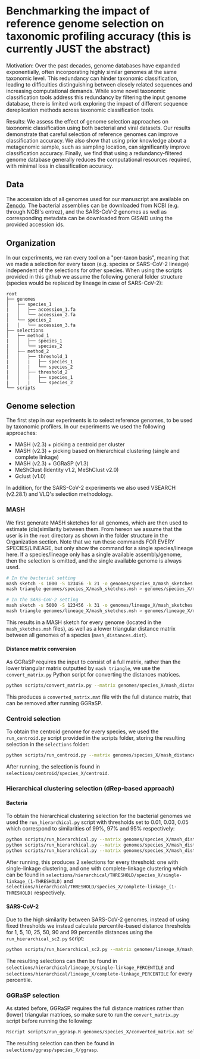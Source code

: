 # Benchmarking the impact of reference genome selection on taxonomic profiling accuracy (this is currently JUST the abstract)
Motivation: Over the past decades, genome databases have expanded exponentially, often incorporating
highly similar genomes at the same taxonomic level. This redundancy can hinder taxonomic classification,
leading to difficulties distinguishing between closely related sequences and increasing computational
demands. While some novel taxonomic classification tools address this redundancy by filtering the input
genome database, there is limited work exploring the impact of different sequence dereplication methods
across taxonomic classification tools.

Results: We assess the effect of genome selection approaches on taxonomic classification using both bacterial
and viral datasets. Our results demonstrate that careful selection of reference genomes can improve classification
accuracy. We also show that using prior knowledge about a metagenomic sample, such as sampling
location, can significantly improve classification accuracy. Finally, we find that using a redundancy-filtered
genome database generally reduces the computational resources required, with minimal loss in classification
accuracy.

## Data
The accession ids of all genomes used for our manuscript are available on [Zenodo](https://doi.org/10.5281/zenodo.14727633). The bacterial assemblies can be downloaded from NCBI (e.g. through NCBI's entrez), and the SARS-CoV-2 genomes as well as corresponding metadata can be downloaded from GISAID using the provided accession ids.

## Organization
In our experiments, we ran every tool on a "per-taxon basis", meaning that we made a selection for every taxon (e.g. species or SARS-CoV-2 lineage) independent of the selections for other species. When using the scripts provided in this github we assume the following general folder structure (species would be replaced by lineage in case of SARS-CoV-2):

```
root
├── genomes
│   ├── species_1
|   │   ├── accession_1.fa
|   │   └── accession_2.fa
│   └── species_2
|   │   └── accession_3.fa
├── selections
│   ├── method_1
|   │   ├── species_1
|   │   └── species_2
│   ├── method_2
|   │   ├── threshold_1
|   │   |   ├── species_1
|   │   |   └── species_2
|   │   ├── threshold_2
|   │   |   ├── species_1
|   │   |   └── species_2
└── scripts
```

## Genome selection
The first step in our experiments is to select reference genomes, to be used by taxonomic profilers. In our experiments we used the following approaches:
- MASH (v2.3) + picking a centroid per cluster
- MASH (v2.3) + picking based on hierarchical clustering (single and complete linkage)
- MASH (v2.3) + GGRaSP (v1.3)
- MeShClust (Identity v1.2, MeShClust v2.0)
- Gclust (v1.0)

In addition, for the SARS-CoV-2 experiments we also used VSEARCH (v2.28.1) and VLQ's selection methodology.

### MASH
We first generate MASH sketches for all genomes, which are then used to estimate (dis)similarity between them. From hereon we assume that the user is in the `root` directory as shown in the folder structure in the Organization section. Note that we run these commands FOR EVERY SPECIES/LINEAGE, but only show the command for a single species/lineage here. If a species/lineage only has a single available assembly/genome, then the selection is omitted, and the single available genome is always used.
```bash
# In the bacterial setting
mash sketch -s 1000 -S 123456 -k 21 -o genomes/species_X/mash_sketches.msh genomes/species_X/*.fa
mash triangle genomes/species_X/mash_sketches.msh > genomes/species_X/mash_distances.dist

# In the SARS-CoV-2 setting
mash sketch -s 5000 -S 123456 -k 31 -o genomes/lineage_X/mash_sketches.msh genomes/lineage_X/*.fa
mash triangle genomes/lineage_X/mash_sketches.msh > genomes/lineage_X/mash_distances.dist
```
This results in a MASH sketch for every genome (located in the `mash_sketches.msh` files), as well as a lower triangular distance matrix between all genomes of a species (`mash_distances.dist`).

#### Distance matrix conversion
As GGRaSP requires the input to consist of a full matrix, rather than the lower triangular matrix outputted by `mash triangle`, we use the `convert_matrix.py` Python script for converting the distances matrices.
```bash
python scripts/convert_matrix.py --matrix genomes/species_X/mash_distances.dist --output genomes/species_X
```
This produces a `converted_matrix.mat` file with the full distance matrix, that can be removed after running GGRaSP.

### Centroid selection
To obtain the centroid genome for every species, we used the `run_centroid.py` script provided in the scripts folder, storing the resulting selection in the `selections` folder:
```bash
python scripts/run_centroid.py --matrix genomes/species_X/mash_distances.dist --output selections/centroid/species_X
```
After running, the selection is found in `selections/centroid/species_X/centroid`.

### Hierarchical clustering selection (dRep-based approach)
#### Bacteria
To obtain the hierarchical clustering selection for the bacterial genomes we used the `run_hierarchical.py` script with thresholds set to 0.01, 0.03, 0.05 which correspond to similarities of 99%, 97% and 95% respectively:
```bash
python scripts/run_hierarchical.py --matrix genomes/species_X/mash_distances.dist --threshold 0.01 --output selections/hierarchical/0.99/species_X
python scripts/run_hierarchical.py --matrix genomes/species_X/mash_distances.dist --threshold 0.03 --output selections/hierarchical/0.97/species_X
python scripts/run_hierarchical.py --matrix genomes/species_X/mash_distances.dist --threshold 0.05 --output selections/hierarchical/0.95/species_X
```
After running, this produces 2 selections for every threshold: one with single-linkage clustering, and one with complete-linkage clustering which can be found in `selections/hierarchical/THRESHOLD/species_X/single-linkage_(1-THRESHOLD)` and `selections/hierarchical/THRESHOLD/species_X/complete-linkage_(1-THRESHOLD)` respectively.
#### SARS-CoV-2
Due to the high similarity between SARS-CoV-2 genomes, instead of using fixed thresholds we instead calculate percentile-based distance thresholds for 1, 5, 10, 25, 50, 90 and 99 percentile distances using the `run_hierarchical_sc2.py` script:
```bash
python scripts/run_hierarchical_sc2.py --matrix genomes/lineage_X/mash_distances.dist --output selections/hierarchical/lineage_X
```
The resulting selections can then be found in `selections/hierarchical/lineage_X/single-linkage_PERCENTILE` and `selections/hierarchical/lineage_X/complete-linkage_PERCENTILE` for every percentile.

### GGRaSP selection
As stated before, GGRaSP requires the full distance matrices rather than (lower) triangular matrices, so make sure to run the `convert_matrix.py` script before running the following:
```bash
Rscript scripts/run_ggrasp.R genomes/species_X/converted_matrix.mat selections/ggrasp/species_X
```
The resulting selection can then be found in `selections/ggrasp/species_X/ggrasp`.